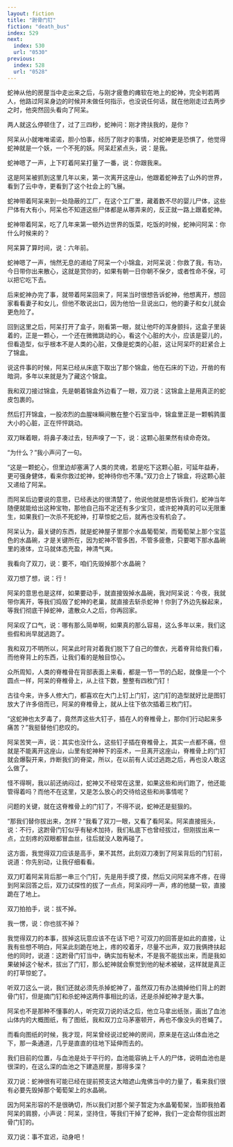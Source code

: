 ```yaml
---
layout: fiction
title: "跗骨门钉"
fiction: "death_bus"
index: 529
next:
  index: 530
  url: "0530"
previous:
  index: 528
  url: "0528"
---
```

蛇神从他的房屋当中走出来之后，与刚才疲惫的瘫软在地上的蛇神，完全判若两人，他路过阿呆身边的时候并未做任何指示，也没说任何话，就在他刚走过去两步之时，他突然回头看向了阿呆。

两人就这么停顿住了，过了三四秒，蛇神问：刚才搀扶我的，是你？

阿呆从小就唯唯诺诺，胆小怕事，经历了刚才的事情，对蛇神更是恐惧了，他觉得蛇神就是一个妖，一个不死的妖。阿呆赶紧点头，说：是我。

蛇神嗯了一声，上下盯着阿呆打量了一番，说：你跟我来。

这是阿呆被抓到这里几年以来，第一次离开这座山，他跟着蛇神去了山外的世界，看到了云中寺，更看到了这个社会上的飞展。

蛇神带着阿呆来到一处隐蔽的工厂，在这个工厂里，藏着数不尽的婴儿尸体，这些尸体有大有小，阿呆也不知道这些尸体都是从哪弄来的，反正就一路上跟着蛇神。

蛇神带着阿呆，吃了几年来第一顿外边世界的饭菜，吃饭的时候，蛇神问阿呆：你什么时候来的？

阿呆算了算时间，说：六年前。

蛇神嗯了一声，悄然无息的递给了阿呆一个小锦盒，对阿呆说：你救了我，有功，今日带你出来散心，这就是赏你的，如果有朝一日你朝不保夕，或者性命不保，可以把它吃下去。

后来蛇神办完了事，就带着阿呆回来了，阿呆当时很想告诉蛇神，他想离开，想回家看看妻子和女儿，但他不敢说出口，因为他怕一旦说出口，他的妻子和女儿就会更危险了。

回到这里之后，阿呆打开了盒子，刚看第一眼，就让他吓的浑身颤抖，这盒子里装着的，正是一颗心，一个还在微微跳动的心，看这个心脏的大小，应该是婴儿的，但看造型，似乎根本不是人类的心脏，又像是蛇类的心脏，这让阿呆吓的赶紧合上了锦盒。

说这件事的时候，阿呆已经从床底下取出了那个锦盒，他在石床的下边，开凿的有暗洞，多年以来就是为了藏这个锦盒。

我和双刀接过锦盒，先是朝着锦盒外边看了一眼，双刀说：这锦盒上是用真正的蛇皮包裹的。

然后打开锦盒，一股浓烈的血腥味瞬间散在整个石室当中，锦盒里正是一颗鹌鹑蛋大小的心脏，正在怦怦跳动。

双刀眯着眼，将鼻子凑过去，轻声嗅了一下，说：这颗心脏果然有续命奇效。

“为什么？”我小声问了一句。

“这是一颗蛇心，但里边却塞满了人类的灵魂，若是吃下这颗心脏，可延年益寿，更可强身健体，看来你救过蛇神，蛇神待你也不薄。”双刀合上了锦盒，将这颗心脏又递给了阿呆。

而阿呆后边要说的意思，已经表达的很清楚了，他说他就是想告诉我们，蛇神当年随便就能给出这种宝物，那他自己指不定还有多少宝贝，或许蛇神真的可以无限重生，如果我们一次杀不死蛇神，打草惊蛇之后，就再也没有机会了。

阿呆认为，最关键的东西，就是蛇神屋子里那个水晶葡萄架，而葡萄架上那个宝蓝色的水晶碗，才是关键所在，因为蛇神不管多困，不管多疲惫，只要喝下那水晶碗里的液体，立马就体态充盈，神清气爽。

我看向了双刀，说：要不，咱们先毁掉那个水晶碗？

双刀想了想，说：行！

阿呆的意思也是这样，如果要动手，就直接毁掉水晶碗，我对阿呆说：今夜，我就带你离开，等我们捣毁了蛇神的老巢，就直接去斩杀蛇神！你到了外边先躲起来，等我们彻底干掉蛇神，遣散众人之后，你再回家。

阿呆叹了口气，说：哪有那么简单啊，如果真的那么容易，这么多年以来，我们这些假和尚早就逃跑了。

我和双刀不明所以，阿呆此时背对着我们脱下了自己的僧衣，光着脊背给我们看，而他脊背上的东西，让我们看的是触目惊心。

众所周知，人类的脊椎骨在背部表面上来看，都是一节一节的凸起，就像是一个个圆点一样，阿呆的脊椎骨上，从上往下数，整整有四枚门钉！

古往今来，许多人修大门，都喜欢在大门上钉上门钉，这门钉的造型就好比是图钉放大了许多倍而已，阿呆的脊椎骨上，就从上往下依次插着三枚门钉。

“这蛇神也太歹毒了，竟然弄这些大钉子，插在人的脊椎骨上，那你们行动起来多痛苦？”我挺替他们悲叹的。

阿呆苦笑一声，说：其实也没什么，这些钉子插在脊椎骨上，其实一点都不痛，但就是不能离开这座山，山里有蛇神种下的巫术，一旦离开这座山，脊椎骨上的门钉就会爆裂开来，炸断我们的脊梁，所以，在以前有人试过逃跑之后，再也没人敢这么做了。

怪不得啊，我以前还纳闷过，蛇神又不经常在这里，如果这些和尚们跑了，他还能管得着吗？而他不在这里，又是怎么放心的交待给这些和尚事情呢？

问题的关键，就在这脊椎骨上的门钉了，不得不说，蛇神还是挺狠的。

“那我们替你拔出来，怎样？”我看了双刀一眼，又看了看阿呆。阿呆直接摇头，说：不行，这跗骨门钉似乎有秘术加持，我们私底下也曾经拔过，但刚拔出来一点，立刻疼的双眼都冒血丝，往后就没人敢再碰了。

这方面，我觉得双刀应该是高手，果不其然，此刻双刀凑到了阿呆背后的门钉前，说道：你先别动，让我仔细看看。

双刀盯着阿呆背后那一串三个门钉，先是用手摸了摸，然后又问阿呆疼不疼，在得到阿呆回答之后，双刀试探性的拔了一点点，阿呆闷哼一声，疼的他腿一软，直接跪在了地上。

双刀拍拍手，说：拔不掉。

我一愣，说：你也拔不掉？

我觉得双刀的本事，拔掉这玩意应该不在话下吧？可双刀的回答是如此的直接，让我有些想不明白，阿呆此刻跪在地上，疼的咬着牙，尽量不出声，双刀我俩搀扶起他的同时，说道：这跗骨门钉当中，确实加有秘术，不是我不能拔出来，而是我如果破掉这个秘术，拔出了门钉，那么蛇神就会察觉到他的秘术被破，这样就是真正的打草惊蛇了。

听双刀这么一说，我们还就必须先杀掉蛇神了，虽然双刀有办法摘掉他们背上的跗骨门钉，但是摘门钉和杀蛇神这两件事相比的话，还是杀掉蛇神才是大事。

阿呆也不是那种不懂事的人，听完双刀说的话之后，他立马拿出纸张，画出了血池山体内的大概图纸，有了图纸，我和双刀立马茅塞顿开，再也不像没头的苍蝇了。

而看向图纸的时候，我才现，阿呆曾经说过蛇神的房间，原来是在这山体血池之下，那一条通道，几乎是直直的往地下延伸而去的。

我们目前的位置，与血池是处于平行的，血池能容纳上千人的尸体，说明血池也是很深的，在这么深的血池之下建造房屋，那得多深？

双刀说：蛇神很有可能已经在提前预支这大暗遮山鬼佛当中的力量了，看来我们很有必要先毁掉那个葡萄架上的水晶碗。

因为阿呆形容的不是很确切，所以我们对那个架子暂定为水晶葡萄架，当即我拍着阿呆的肩膀，小声说：阿呆，坚持住，等我们干掉了蛇神，我们一定会帮你拔出跗骨门钉的。

双刀说：事不宜迟，动身吧！